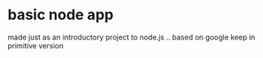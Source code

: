 # basic node app 
made just as an introductory project to node.js .. based on google keep in primitive version 
